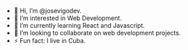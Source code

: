 - 👋 Hi, I’m @josevigodev.
- 👀 I’m interested in Web Development.
- 🌱 I’m currently learning React and Javascript.
- 💞️ I’m looking to collaborate on web development projects.
- ⚡ Fun fact: I live in Cuba.

<!---
josevigodev/josevigodev is a ✨ special ✨ repository because its `README.md` (this file) appears on your GitHub profile.
You can click the Preview link to take a look at your changes.
--->
